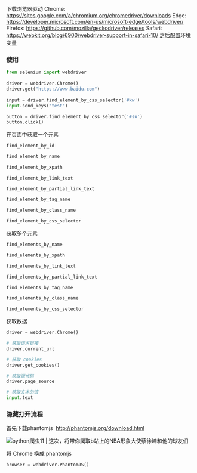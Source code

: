 下载浏览器驱动
Chrome:	https://sites.google.com/a/chromium.org/chromedriver/downloads
Edge:	https://developer.microsoft.com/en-us/microsoft-edge/tools/webdriver/
Firefox:	https://github.com/mozilla/geckodriver/releases
Safari:	https://webkit.org/blog/6900/webdriver-support-in-safari-10/
之后配置环境变量
### 使用
```python
from selenium import webdriver  
  
driver = webdriver.Chrome()  
driver.get("https://www.baidu.com")  
  
input = driver.find_element_by_css_selector('#kw')  
input.send_keys("test")  
  
button = driver.find_element_by_css_selector('#su')  
button.click()
```
在页面中获取一个元素
```python
find_element_by_id

find_element_by_name

find_element_by_xpath

find_element_by_link_text

find_element_by_partial_link_text

find_element_by_tag_name

find_element_by_class_name

find_element_by_css_selector
```
获取多个元素
```python
find_elements_by_name

find_elements_by_xpath

find_elements_by_link_text

find_elements_by_partial_link_text

find_elements_by_tag_name

find_elements_by_class_name

find_elements_by_css_selector
```
获取数据
```python
driver = webdriver.Chrome()

# 获取请求链接
driver.current_url

# 获取 cookies
driver.get_cookies()

# 获取源代码
driver.page_source

# 获取文本的值
input.text
```
### 隐藏打开流程
首先下载phantomjs 
http://phantomjs.org/download.html

![python爬虫11 | 这次，将带你爬取b站上的NBA形象大使蔡徐坤和他的球友们](https://vip.fxxkpython.com/wp-content/uploads/2020/04/python2-1587537041.jpg "python爬虫11 | 这次，将带你爬取b站上的NBA形象大使蔡徐坤和他的球友们")

将 Chrome 换成 phantomjs
```python
browser = webdriver.PhantomJS()
```